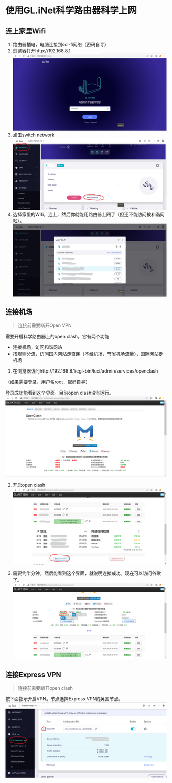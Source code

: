 # 使用GL.iNet科学路由器科学上网

## 连上家里Wifi
1. 路由器插电，电脑连接到sci-fi网络（密码自寻）
2. 浏览器打开http://192.168.8.1
![](docs/login.png)
3. 点击switch network
![](docs/wifi_config.png)
4. 选择家里的Wifi，连上，然后你就能用路由器上网了（但还不能访问被和谐网站）。
![](docs/wifi_selection.png)

## 连接机场

> 连接前需要断开Open VPN

需要开启科学路由器上的open clash。它有两个功能
* 连接机场，访问和谐网站
* 按规则分流，访问国内网站走直连（不经机场，节省机场流量），国际网站走机场

1. 在浏览器访问http://192.168.8.1/cgi-bin/luci/admin/services/openclash

（如果需要登录，用户名root，密码自寻）

登录成功能看到这个界面。目前open clash没有运行。
![](docs/open_clash.png)

2. 开启open clash
![](docs/start_open_clash.png)

3. 需要约半分钟。然后能看到这个界面，就说明连接成功。现在可以访问谷歌了。
![](docs/open_clash_started.png)

## 连接Express VPN

> 连接前需要断开open clash

按下面指示开启VPN。节点选择Express VPN的英国节点。
![](docs/express_vpn.png)